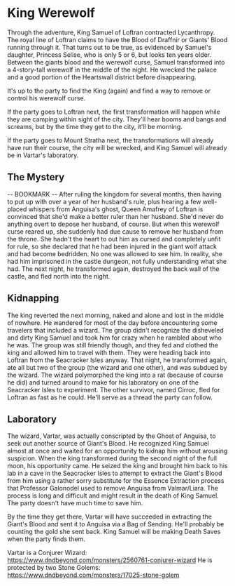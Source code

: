 # King Werewolf
Through the adventure, King Samuel of Loftran contracted Lycanthropy. The royal line of Loftran claims to have the Blood of Draffnir or Giants' Blood running through it. That turns out to be true, as evidenced by Samuel's daughter, Princess Selise, who is only 5 or 6, but looks ten years older. Between the giants blood and the werewolf curse, Samuel transformed into a 4-story-tall werewolf in the middle of the night. He wrecked the palace and a good portion of the Heartswall district before disappearing.

It's up to the party to find the King (again) and find a way to remove or control his werewolf curse.

If the party goes to Loftran next, the first transformation will happen while they are camping within sight of the city. They'll hear booms and bangs and screams, but by the time they get to the city, it'll be morning.

If the party goes to Mount Stratha next, the transformations will already have run their course, the city will be wrecked, and King Samuel will already be in Vartar's laboratory.

## The Mystery
-- BOOKMARK --
After ruling the kingdom for several months, then having to put up with over a year of her husband's rule, plus hearing a few well-placed whispers from Anguisa's ghost, Queen Amafrey of Loftran is convinced that she'd make a better ruler than her husband. She'd never do anything overt to depose her husband, of course. But when this werewolf curse reared up, she suddenly had due cause to remove her husband from the throne. She hadn't the heart to out him as cursed and completely unfit for rule, so she declared that he had been injured in the giant wolf attack and had become bedridden. No one was allowed to see him. In reality, she had him imprisoned in the castle dungeon, not fully understanding what she had. The next night, he transformed again, destroyed the back wall of the castle, and fled north into the night.

## Kidnapping
The king reverted the next morning, naked and alone and lost in the middle of nowhere. He wandered for most of the day before encountering some travelers that included a wizard. The group didn't recognize the disheveled and dirty King Samuel and took him for crazy when he rambled about who he was. The group was still friendly though, and they fed and clothed the king and allowed him to travel with them. They were heading back into Loftran from the Seacracker Isles anyway. That night, he transformed again, ate all but two of the group (the wizard and one other), and was subdued by the wizard. The wizard polymorphed the king into a rat (because of course he did) and turned around to make for his laboratory on one of the Seacracker Isles to experiment. The other survivor, named Cirroc, fled for Loftran as fast as he could. He'll serve as a thread the party can follow.

## Laboratory
The wizard, Vartar, was actually conscripted by the Ghost of Anguisa, to seek out another source of Giant's Blood. He recognized King Samuel almost at once and waited for an opportunity to kidnap him without arousing suspicion. When the king transformed during the second night of the full moon, his opportunity came. He seized the king and brought him back to his lab in a cave in the Seacracker Isles to attempt to extract the Giant's Blood from him using a rather sorry substitute for the Essence Extraction process that Professor Galonodel used to remove Anguisa from Valmar/Liara. The process is long and difficult and might result in the death of King Samuel. The party doesn't have much time to save him.

By the time they get there, Vartar will have succeeded in extracting the Giant's Blood and sent it to Anguisa via a Bag of Sending. He'll probably be counting the gold she sent back. King Samuel will be making Death Saves when the party finds them.

Vartar is a Conjurer Wizard: https://www.dndbeyond.com/monsters/2560761-conjurer-wizard
He is protected by two Stone Golems: https://www.dndbeyond.com/monsters/17025-stone-golem
